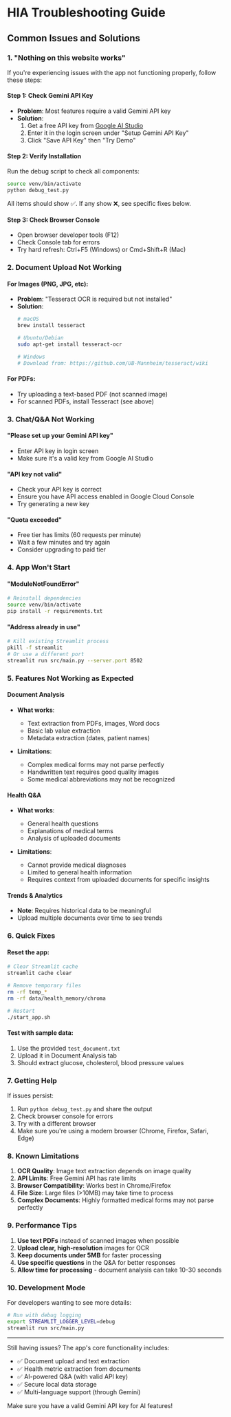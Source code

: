 # HIA Troubleshooting Guide

## Common Issues and Solutions

### 1. "Nothing on this website works"

If you're experiencing issues with the app not functioning properly, follow these steps:

#### Step 1: Check Gemini API Key
- **Problem**: Most features require a valid Gemini API key
- **Solution**: 
  1. Get a free API key from [Google AI Studio](https://makersuite.google.com/app/apikey)
  2. Enter it in the login screen under "Setup Gemini API Key"
  3. Click "Save API Key" then "Try Demo"

#### Step 2: Verify Installation
Run the debug script to check all components:
```bash
source venv/bin/activate
python debug_test.py
```

All items should show ✅. If any show ❌, see specific fixes below.

#### Step 3: Check Browser Console
- Open browser developer tools (F12)
- Check Console tab for errors
- Try hard refresh: Ctrl+F5 (Windows) or Cmd+Shift+R (Mac)

### 2. Document Upload Not Working

#### For Images (PNG, JPG, etc):
- **Problem**: "Tesseract OCR is required but not installed"
- **Solution**:
  ```bash
  # macOS
  brew install tesseract
  
  # Ubuntu/Debian
  sudo apt-get install tesseract-ocr
  
  # Windows
  # Download from: https://github.com/UB-Mannheim/tesseract/wiki
  ```

#### For PDFs:
- Try uploading a text-based PDF (not scanned image)
- For scanned PDFs, install Tesseract (see above)

### 3. Chat/Q&A Not Working

#### "Please set up your Gemini API key"
- Enter API key in login screen
- Make sure it's a valid key from Google AI Studio

#### "API key not valid"
- Check your API key is correct
- Ensure you have API access enabled in Google Cloud Console
- Try generating a new key

#### "Quota exceeded"
- Free tier has limits (60 requests per minute)
- Wait a few minutes and try again
- Consider upgrading to paid tier

### 4. App Won't Start

#### "ModuleNotFoundError"
```bash
# Reinstall dependencies
source venv/bin/activate
pip install -r requirements.txt
```

#### "Address already in use"
```bash
# Kill existing Streamlit process
pkill -f streamlit
# Or use a different port
streamlit run src/main.py --server.port 8502
```

### 5. Features Not Working as Expected

#### Document Analysis
- **What works**: 
  - Text extraction from PDFs, images, Word docs
  - Basic lab value extraction
  - Metadata extraction (dates, patient names)
  
- **Limitations**:
  - Complex medical forms may not parse perfectly
  - Handwritten text requires good quality images
  - Some medical abbreviations may not be recognized

#### Health Q&A
- **What works**:
  - General health questions
  - Explanations of medical terms
  - Analysis of uploaded documents
  
- **Limitations**:
  - Cannot provide medical diagnoses
  - Limited to general health information
  - Requires context from uploaded documents for specific insights

#### Trends & Analytics
- **Note**: Requires historical data to be meaningful
- Upload multiple documents over time to see trends

### 6. Quick Fixes

#### Reset the app:
```bash
# Clear Streamlit cache
streamlit cache clear

# Remove temporary files
rm -rf temp_*
rm -rf data/health_memory/chroma

# Restart
./start_app.sh
```

#### Test with sample data:
1. Use the provided `test_document.txt`
2. Upload it in Document Analysis tab
3. Should extract glucose, cholesterol, blood pressure values

### 7. Getting Help

If issues persist:
1. Run `python debug_test.py` and share the output
2. Check browser console for errors
3. Try with a different browser
4. Make sure you're using a modern browser (Chrome, Firefox, Safari, Edge)

### 8. Known Limitations

1. **OCR Quality**: Image text extraction depends on image quality
2. **API Limits**: Free Gemini API has rate limits
3. **Browser Compatibility**: Works best in Chrome/Firefox
4. **File Size**: Large files (>10MB) may take time to process
5. **Complex Documents**: Highly formatted medical forms may not parse perfectly

### 9. Performance Tips

1. **Use text PDFs** instead of scanned images when possible
2. **Upload clear, high-resolution** images for OCR
3. **Keep documents under 5MB** for faster processing
4. **Use specific questions** in the Q&A for better responses
5. **Allow time for processing** - document analysis can take 10-30 seconds

### 10. Development Mode

For developers wanting to see more details:
```bash
# Run with debug logging
export STREAMLIT_LOGGER_LEVEL=debug
streamlit run src/main.py
```

---

Still having issues? The app's core functionality includes:
- ✅ Document upload and text extraction
- ✅ Health metric extraction from documents  
- ✅ AI-powered Q&A (with valid API key)
- ✅ Secure local data storage
- ✅ Multi-language support (through Gemini)

Make sure you have a valid Gemini API key for AI features!